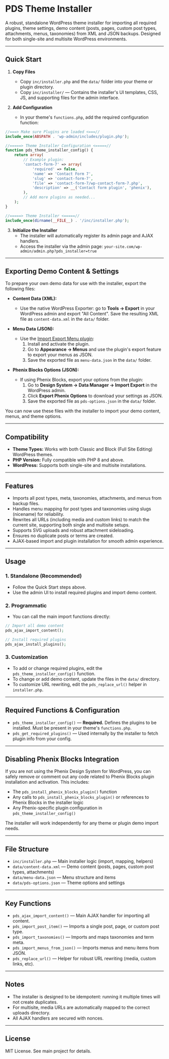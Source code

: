 # PDS Theme Installer

A robust, standalone WordPress theme installer for importing all required plugins, theme settings, demo content (posts, pages, custom post types, attachments, menus, taxonomies) from XML and JSON backups. Designed for both single-site and multisite WordPress environments.

---

## Quick Start

1. **Copy Files**
   - Copy `inc/installer.php` and the `data/` folder into your theme or plugin directory.
   - Copy `inc/installer/` — Contains the installer's UI templates, CSS, JS, and supporting files for the admin interface.

2. **Add Configuration**
   - In your theme's `functions.php`, add the required configuration function:

```php
//===> Make sure Plugins are loaded <===//
include_once(ABSPATH . 'wp-admin/includes/plugin.php');

//=====> Theme Installer Configuration <=====//
function pds_theme_installer_config() {
    return array(
        // Example plugin:
        'contact-form-7' => array(
            'required' => false,
            'name' => 'Contact Form 7',
            'slug' => 'contact-form-7',
            'file' => 'contact-form-7/wp-contact-form-7.php',
            'description' => __('Contact form plugin', 'phenix'),
        ),
        // Add more plugins as needed...
    );
}

//=====> Theme Installer <=====//
include_once(dirname(__FILE__) . '/inc/installer.php');
```

3. **Initialize the Installer**
   - The installer will automatically register its admin page and AJAX handlers.
   - Access the installer via the admin page: `your-site.com/wp-admin/admin.php?pds_installer=true`

---

## Exporting Demo Content & Settings

To prepare your own demo data for use with the installer, export the following files:

- **Content Data (XML):**
  - Use the native WordPress Exporter: go to **Tools → Export** in your WordPress admin and export "All Content". Save the resulting XML file as `content-data.xml` in the `data/` folder.

- **Menu Data (JSON):**
  - Use the [Import Export Menu plugin](https://wordpress.org/plugins/import-export-menu/):
    1. Install and activate the plugin.
    2. Go to **Appearance → Menus** and use the plugin's export feature to export your menus as JSON.
    3. Save the exported file as `menu-data.json` in the `data/` folder.

- **Phenix Blocks Options (JSON):**
  - If using Phenix Blocks, export your options from the plugin:
    1. Go to **Design System → Data Manager → Import Export** in the WordPress admin.
    2. Click **Export Phenix Options** to download your settings as JSON.
    3. Save the exported file as `pds-options.json` in the `data/` folder.

You can now use these files with the installer to import your demo content, menus, and theme options.

---


## Compatibility
- **Theme Types:** Works with both Classic and Block (Full Site Editing) WordPress themes.
- **PHP Version:** Fully compatible with PHP 8 and above.
- **WordPress:** Supports both single-site and multisite installations.

---

## Features
- Imports all post types, meta, taxonomies, attachments, and menus from backup files.
- Handles menu mapping for post types and taxonomies using slugs (nicename) for reliability.
- Rewrites all URLs (including media and custom links) to match the current site, supporting both single and multisite setups.
- Supports SVG uploads and robust attachment sideloading.
- Ensures no duplicate posts or terms are created.
- AJAX-based import and plugin installation for smooth admin experience.

---

## Usage

### 1. Standalone (Recommended)
- Follow the Quick Start steps above.
- Use the admin UI to install required plugins and import demo content.

### 2. Programmatic
- You can call the main import functions directly:

```php
// Import all demo content
pds_ajax_import_content();

// Install required plugins
pds_ajax_install_plugins();
```

### 3. Customization
- To add or change required plugins, edit the `pds_theme_installer_config()` function.
- To change or add demo content, update the files in the `data/` directory.
- To customize URL rewriting, edit the `pds_replace_url()` helper in `installer.php`.

---

## Required Functions & Configuration

- `pds_theme_installer_config()` — **Required.** Defines the plugins to be installed. Must be present in your theme's `functions.php`.
- `pds_get_required_plugins()` — Used internally by the installer to fetch plugin info from your config.

---

## Disabling Phenix Blocks Integration
If you are not using the Phenix Design System for WordPress, you can safely remove or comment out any code related to Phenix Blocks plugin installation and activation. This includes:
- The `pds_install_phenix_blocks_plugin()` function
- Any calls to `pds_install_phenix_blocks_plugin()` or references to Phenix Blocks in the installer logic
- Any Phenix-specific plugin configuration in `pds_theme_installer_config()`

The installer will work independently for any theme or plugin demo import needs.

---

## File Structure
- `inc/installer.php` — Main installer logic (import, mapping, helpers)
- `data/content-data.xml` — Demo content (posts, pages, custom post types, attachments)
- `data/menu-data.json` — Menu structure and items
- `data/pds-options.json` — Theme options and settings

---

## Key Functions
- `pds_ajax_import_content()` — Main AJAX handler for importing all content.
- `pds_import_post_item()` — Imports a single post, page, or custom post type.
- `pds_import_taxonomies()` — Imports and maps taxonomies and term meta.
- `pds_import_menus_from_json()` — Imports menus and menu items from JSON.
- `pds_replace_url()` — Helper for robust URL rewriting (media, custom links, etc).

---

## Notes
- The installer is designed to be idempotent: running it multiple times will not create duplicates.
- For multisite, media URLs are automatically mapped to the correct uploads directory.
- All AJAX handlers are secured with nonces.

---

## License
MIT License. See main project for details.